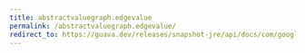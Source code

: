 ```yaml
---
title: abstractvaluegraph.edgevalue
permalink: /abstractvaluegraph.edgevalue/
redirect_to: https://guava.dev/releases/snapshot-jre/api/docs/com/google/common/graph/AbstractValueGraph.html#edgeValue-N-N-
---
```

